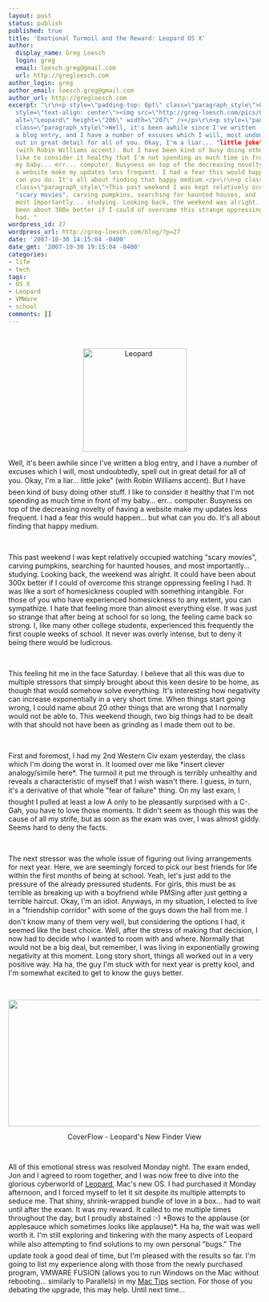 ```yaml
---
layout: post
status: publish
published: true
title: 'Emotional Turmoil and the Reward: Leopard OS X'
author:
  display_name: Greg Loesch
  login: greg
  email: loesch.greg@gmail.com
  url: http://gregloesch.com
author_login: greg
author_email: loesch.greg@gmail.com
author_url: http://gregloesch.com
excerpt: "\r\n<p style=\"padding-top: 0pt\" class=\"paragraph_style\">&nbsp;</p>\r\n<p
  style=\"text-align: center\"><img src=\"http://greg-loesch.com/pics/6.leopard.jpg\"
  alt=\"Leopard\" height=\"206\" width=\"207\" /></p>\r\n<p style=\"padding-top: 0pt\"
  class=\"paragraph_style\">Well, it's been awhile since I've written
  a blog entry, and I have a number of excuses which I will, most undoubtedly, spell
  out in great detail for all of you. Okay, I'm a liar... "little joke"
  (with Robin Williams accent). But I have been kind of busy doing other stuff. I
  like to consider it healthy that I'm not spending as much time in front of
  my baby... err... computer. Busyness on top of the decreasing novelty of having
  a website make my updates less frequent. I had a fear this would happen... but what
  can you do. It's all about finding that happy medium.</p>\r\n<p class=\"paragraph_style\">&nbsp;</p>\r\n<p
  class=\"paragraph_style\">This past weekend I was kept relatively occupied watching
  "scary movies", carving pumpkins, searching for haunted houses, and
  most importantly... studying. Looking back, the weekend was alright. It could have
  been about 300x better if I could of overcome this strange oppressing feeling I
  had. "
wordpress_id: 27
wordpress_url: http://greg-loesch.com/blog/?p=27
date: '2007-10-30 14:15:04 -0400'
date_gmt: '2007-10-30 19:15:04 -0400'
categories:
- life
- tech
tags:
- OS X
- Leopard
- VMWare
- school
comments: []
---
```


<p style="padding-top: 0pt" class="paragraph_style">&nbsp;</p>
<p style="text-align: center"><img src="http://greg-loesch.com/pics/6.leopard.jpg" alt="Leopard" height="206" width="207" /></p>
<p style="padding-top: 0pt" class="paragraph_style">Well, it's been awhile since I've written a blog entry, and I have a number of excuses which I will, most undoubtedly, spell out in great detail for all of you. Okay, I'm a liar... little joke" (with Robin Williams accent). But I have been kind of busy doing other stuff. I like to consider it healthy that I'm not spending as much time in front of my baby... err... computer. Busyness on top of the decreasing novelty of having a website make my updates less frequent. I had a fear this would happen... but what can you do. It's all about finding that happy medium.</p>
<p class="paragraph_style">&nbsp;</p>
<p class="paragraph_style">This past weekend I was kept relatively occupied watching "scary movies", carving pumpkins, searching for haunted houses, and most importantly... studying. Looking back, the weekend was alright. It could have been about 300x better if I could of overcome this strange oppressing feeling I had. <a id="more"></a><a id="more-27"></a>It was like a sort of homesickness coupled with something intangible. For those of you who have experienced homesickness to any extent, you can sympathize. I hate that feeling more than almost everything else. It was just so strange that after being at school for so long, the feeling came back so strong. I, like many other college students, experienced this frequently the first couple weeks of school. It never was overly intense, but to deny it being there would be ludicrous.</p>
<p class="paragraph_style">&nbsp;</p>
<p class="paragraph_style">This feeling hit me in the face Saturday. I believe that all this was due to multiple stressors that simply brought about this keen desire to be home, as though that would somehow solve everything. It's interesting how negativity can increase exponentially in a very short time. When things start going wrong, I could name about 20 other things that are wrong that I normally would not be able to. This weekend though, two big things had to be dealt with that should not have been as grinding as I made them out to be.</p>
<p class="paragraph_style">&nbsp;</p>
<p class="paragraph_style">First and foremost, I had my 2nd Western Civ exam yesterday, the class which I'm doing the worst in. It loomed over me like *insert clever analogy/simile here*. The turmoil it put me through is terribly unhealthy and reveals a characteristic of myself that I wish wasn't there. I guess, in turn, it's a derivative of that whole "fear of failure" thing. On my last exam, I thought I pulled at least a low A only to be pleasantly surprised with a C-. Gah, you have to love those moments. It didn't seem as though this was the cause of all my strife, but as soon as the exam was over, I was almost giddy. Seems hard to deny the facts.</p>
<p class="paragraph_style">&nbsp;</p>
<p class="paragraph_style">The next stressor was the whole issue of figuring out living arrangements for next year.  Here, we are seemingly forced to pick our best friends for life within the first months of being at school. Yeah, let's just add to the pressure of the already pressured students. For girls, this must be as terrible as breaking up with a boyfriend while PMSing after just getting a terrible haircut. Okay, I'm an idiot. Anyways, in my situation, I elected to live in a "friendship corridor" with some of the guys down the hall from me. I don't know many of them very well, but considering the options I had, it seemed like the best choice. Well, after the stress of making that decision, I now had to decide who I wanted to room with and where. Normally that would not be a big deal, but remember, I was living in exponentially growing negativity at this moment. Long story short, things all worked out in a very positive way. Ha ha, the guy I'm stuck with for next year is pretty kool, and I'm somewhat excited to get to know the guys better.</p>
<p class="paragraph_style">&nbsp;</p>
<p style="text-align: center"><img src="http://greg-loesch.com/Home/Blog/Entries/2007/10/30_Emotional_Turmoil_and_the_Reward%3A_Leopard_OS_X_files/Picture%203.png" style="border: medium none ; height: 253px; width: 572px" /></p>
<p class="paragraph_style_1" align="center"><span style="line-height: 13px" class="style_1">CoverFlow - Leopard's New Finder View</span></p>
<p class="paragraph_style">&nbsp;</p>
<p style="padding-bottom: 0pt" class="paragraph_style">All of this emotional stress was resolved Monday night. The exam ended, Jon and I agreed to room together, and I was now free to dive into the glorious cyberworld of <a href="http://www.apple.com/macosx/" onkeypress="window.open(this.href); return false;" onclick="window.open(this.href); return false;" title="http://www.apple.com/macosx/" class="class1">Leopard</a>, Mac's new OS. I had purchased it Monday afternoon, and I forced myself to let it sit despite its multiple attempts to seduce me. That shiny, shrink-wrapped bundle of love in a box... had to wait until after the exam. It was my reward. It called to me multiple times throughout the day, but I proudly abstained :-)  *Bows to the applause (or applesauce which sometimes looks like applause)*. Ha ha, the wait was well worth it. I'm still exploring and tinkering with the many aspects of Leopard while also attempting to find solutions to my own personal "bugs." The update took a good deal of time, but I'm pleased with the results so far. I'm going to list my experience along with those from the newly purchased program, VMWARE FUSION (allows you to run Windows on the Mac without rebooting... similarly to Parallels) in my <a href="http://greg-loesch.com/Home/Mac/Mac.html" class="class2" title="../../../../Mac/Mac.html">Mac Tips</a> section. For those of you debating the upgrade, this may help. Until next time...</p>
